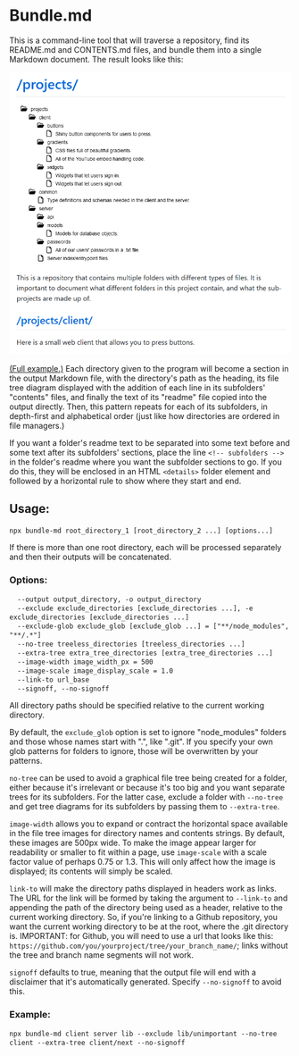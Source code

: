 # Bundle.md

This is a command-line tool that will traverse a repository, find its README.md and CONTENTS.md files, and bundle them into a single Markdown document. The result looks like this:

![example](sample.png)

[\(Full example.)](https://github.com/toBeOfUse/bundle-md-test/wiki/Folder-Architecture) Each directory given to the program will become a section in the output Markdown file, with the directory's path as the heading, its file tree diagram displayed with the addition of each line in its subfolders' "contents" files, and finally the text of its "readme" file copied into the output directly. Then, this pattern repeats for each of its subfolders, in depth-first and alphabetical order (just like how directories are ordered in file managers.)

If you want a folder's readme text to be separated into some text before and some text after its subfolders' sections, place the line `<!-- subfolders -->` in the folder's readme where you want the subfolder sections to go. If you do this, they will be enclosed in an HTML `<details>` folder element and followed by a horizontal rule to show where they start and end.

## Usage:

```
npx bundle-md root_directory_1 [root_directory_2 ...] [options...]
```

If there is more than one root directory, each will be processed separately and then their outputs will be concatenated.

### Options:

```
  --output output_directory, -o output_directory
  --exclude exclude_directories [exclude_directories ...], -e exclude_directories [exclude_directories ...]
  --exclude-glob exclude_glob [exclude_glob ...] = ["**/node_modules", "**/.*"]
  --no-tree treeless_directories [treeless_directories ...]
  --extra-tree extra_tree_directories [extra_tree_directories ...]
  --image-width image_width_px = 500
  --image-scale image_display_scale = 1.0
  --link-to url_base
  --signoff, --no-signoff
```

All directory paths should be specified relative to the current working directory.

By default, the `exclude_glob` option is set to ignore "node_modules" folders and those whose names start with ".", like ".git". If you specify your own glob patterns for folders to ignore, those will be overwritten by your patterns.

`no-tree` can be used to avoid a graphical file tree being created for a folder, either because it's irrelevant or because it's too big and you want separate trees for its subfolders. For the latter case, exclude a folder with `--no-tree` and get tree diagrams for its subfolders by passing them to `--extra-tree`.

`image-width` allows you to expand or contract the horizontal space available in the file tree images for directory names and contents strings. By default, these images are 500px wide. To make the image appear larger for readability or smaller to fit within a page, use `image-scale` with a scale factor value of perhaps 0.75 or 1.3. This will only affect how the image is displayed; its contents will simply be scaled.

`link-to` will make the directory paths displayed in headers work as links. The URL for the link will be formed by taking the argument to `--link-to` and appending the path of the directory being used as a header, relative to the current working directory. So, if you're linking to a Github repository, you want the current working directory to be at the root, where the .git directory is. IMPORTANT: for Github, you will need to use a url that looks like this: `https://github.com/you/yourproject/tree/your_branch_name/`; links without the tree and branch name segments will not work.

`signoff` defaults to true, meaning that the output file will end with a disclaimer that it's automatically generated. Specify `--no-signoff` to avoid this.

### Example:

```
npx bundle-md client server lib --exclude lib/unimportant --no-tree client --extra-tree client/next --no-signoff
```
